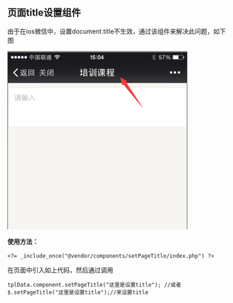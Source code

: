 ## 页面title设置组件 ##

由于在ios微信中，设置document.title不生效，通过该组件来解决此问题，如下图
 
![](images/pagetitle.png)

**使用方法：**
    
    <?= _include_once("@vendor/components/setPageTitle/index.php") ?>

在页面中引入如上代码，然后通过调用

    tplData.component.setPageTitle("这里是设置title"); //或者
	$.setPageTitle("这里是设置title");//来设置title